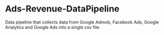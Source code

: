 # Ads-Revenue-DataPipeline
Data pipeline that collects data from Google Admob, Facebook Ads, Google Analytics and Google Ads into a single csv file.
